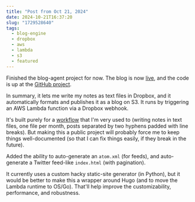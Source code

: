 ```yaml
---
title: "Post from Oct 21, 2024"
date: 2024-10-21T16:37:20
slug: "1729528640"
tags:
  - blog-engine
  - dropbox
  - aws
  - lambda
  - s3
  - featured
---
```


Finished the blog-agent project for now. The blog is now [live](https://cmdr2.org), and the code is up at the [GitHub project](https://github.com/cmdr2/blog-agent).

In summary, it lets me write my notes as text files in Dropbox, and it automatically formats and publishes it as a blog on S3. It runs by triggering an AWS Lambda function via a Dropbox webhook.

It's built purely for a [workflow](https://cmdr2.github.io/notes/2024/10/a10fe4e53771e975.html) that I'm very used to (writing notes in text files, one file per month, posts separated by two hyphens padded with line breaks). But making this a public project will probably force me to keep things well-documented (so that I can fix things easily, if they break in the future).

Added the ability to auto-generate an `atom.xml` (for feeds), and auto-generate a Twitter feed-like `index.html` (with pagination).

It currently uses a custom hacky static-site generator (in Python), but it would be better to make this a wrapper around Hugo (and to move the Lambda runtime to OS/Go). That'll help improve the customizability, performance, and robustness.